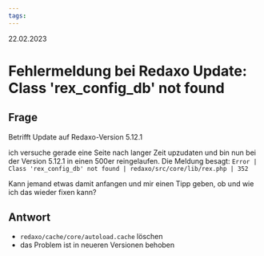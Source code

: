```yaml
---
tags: 
---
```


22.02.2023

# Fehlermeldung bei Redaxo Update: Class 'rex_config_db' not found


## Frage

Betrifft Update auf Redaxo-Version 5.12.1 

ich versuche gerade eine Seite nach langer Zeit upzudaten und bin nun bei der Version 5.12.1 in einen 500er reingelaufen. Die Meldung besagt: 
```Error | Class 'rex_config_db' not found | redaxo/src/core/lib/rex.php | 352```  

Kann jemand etwas damit anfangen und mir einen Tipp geben, ob und wie ich das wieder fixen kann?

## Antwort

- ```redaxo/cache/core/autoload.cache``` löschen
- das Problem ist in neueren Versionen behoben

